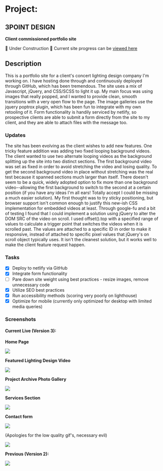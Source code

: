 
# Project:

## 3POINT DESIGN

**Client commissioned portfolio site**

:construction:  Under Construction  :construction:  Current site progress can be [viewed here](https://3pointdesign.net/) 

## Description

This is a portfolio site for a client's concert lighting design company I'm working on. I have hosting done through and continuously deployed through GitHub, which has been tremendous. The site uses a mix of Javascript, jQuery, and CSS/SCSS to light it up. My main focus was using images that really popped, and I wanted to provide clean, smooth transitions with a very open flow to the page. The image galleries use the jquery poptrox plugin, which has been fun to integrate with my own retooling of it. Form functionality is handily serviced by netlify, so prospective clients are able to submit a form directly from the site to my client, and they are able to attach files with the message too. 

### Updates

The site has been evolving as the client wishes to add new features. One tricky feature addition was adding two fixed looping background videos. The client wanted to use two alternate looping videos as the background splitting up the site into two distinct sections. The first background video was set as fixed in order to avoid stretching the video and losing quality. To get the second background video in place without stretching was the real test because it spanned sections much larger than itself. There doesn't seem to be a quick, widely adopted option to fix more than one background video--allowing the first background to switch to the second at a certain position (if you have any ideas I'm all ears! Totally accept I could be missing a much easier solution). My first thought was to try sticky positioning, but browser support isn't common enough to justify this new-ish CSS implementation for embedded videos at least. Through google-fu and a bit of testing I found that I could implement a solution using jQuery to alter the DOM SRC of the video on scroll. I used offset().top with a specified range of values to calculate a trigger point that switches the videos when it is scrolled past. The values are attached to a specific ID in order to make it responsive, instead of attached to specific pixel values that jQuery's on scroll object typically uses. It isn't the cleanest solution, but it works well to make the client feature request happen.

### Tasks
- [x] Deploy to netlify via GitHub
- [x] Integrate form functionality
- [ ] Pare down site weight using best practices
      - resize images, remove unnecessary code
- [x] Utilize SEO best practices
- [x] Run accessibility methods (scoring very poorly on lighthouse)
- [x] Optimize for mobile (currently only optimized for desktop with limited media queries)

### Screenshots

#### Current Live (Version 3):

**Home Page**

<img src="https://i.imgur.com/PkobUjK.jpg">

**Featured Lighting Design Video**

<img src="https://i.imgur.com/ZOxgHIX.png">

**Project Archive Photo Gallery**

<img src="https://i.imgur.com/nhfENkb.png">

**Services Section**

<img src="https://i.imgur.com/IlQvkhw.png">

**Contact form**

<img src="https://i.imgur.com/h5uvar0.png">


(Apologies for the low quality gif's, necessary evil)

<img src="https://media.giphy.com/media/6YmdDO1wIXJ1Gih9hl/giphy-downsized.gif">



**Previous (Version 2):**

<img src="https://media.giphy.com/media/9veaR1BLlkRBKpXsfG/giphy-downsized.gif">

